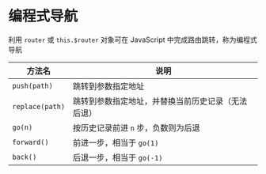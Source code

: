 # 编程式导航

利用 `router` 或 `this.$router` 对象可在 JavaScript 中完成路由跳转，称为编程式导航

|方法名|说明|
| --------| ----------------------------------------------------|
|`push(path)`|跳转到参数指定地址|
|`replace(path)`|跳转到参数指定地址，并替换当前历史记录（无法后退）|
|`go(n)`|按历史记录前进 `n` 步，负数则为后退|
|`forward()`|前进一步，相当于 `go(1)`|
|`back()`|后退一步，相当于 `go(-1)`|

‍
